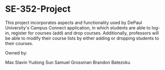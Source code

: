 # SE-352-Project

This project incorporates aspects and functionality used by DePaul University's Campus Connect application, in which students are able to log-in, register for courses (add) and drop courses. Additionally, professors will be able to modify their course lists by either adding or dropping students to their courses.


Owned by: 

Max Slavin
Yudong Sun
Samuel Grossman
Brandon Batezoku
